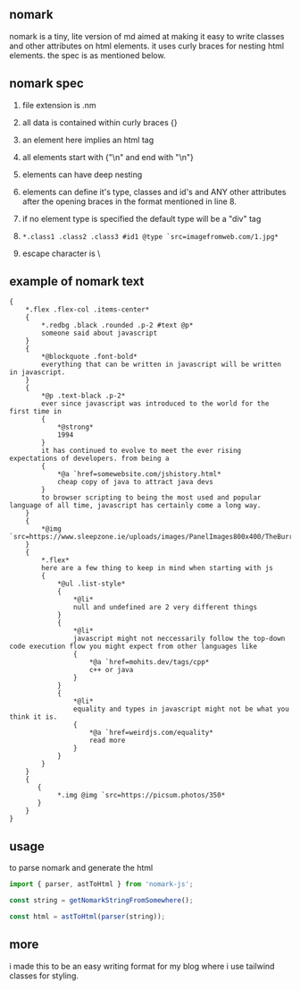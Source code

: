 ## nomark

nomark is a tiny, lite version of md aimed at making it easy to write classes and other attributes on html elements. it uses curly braces for nesting html elements. the spec is as mentioned below.

## nomark spec

1. file extension is .nm

2. all data is contained within curly braces {}

3. an element here implies an html tag

4. all elements start with {"\n" and end with "\n"}

5. elements can have deep nesting

6. elements can define it's type, classes and id's and ANY other attributes after the opening braces in the format mentioned in line 8.

7. if no element type is specified the default type will be a "div" tag

8. `` *.class1 .class2 .class3 #id1 @type `src=imagefromweb.com/1.jpg*  ``

9. escape character is \

## example of nomark text

```
{
    *.flex .flex-col .items-center*
    {
        *.redbg .black .rounded .p-2 #text @p*
        someone said about javascript
    }
    {
        *@blockquote .font-bold*
        everything that can be written in javascript will be written in javascript.
    }
    {
        *@p .text-black .p-2*
        ever since javascript was introduced to the world for the first time in
        {
            *@strong*
            1994
        }
        it has continued to evolve to meet the ever rising expectations of developers. from being a
        {
            *@a `href=somewebsite.com/jshistory.html*
            cheap copy of java to attract java devs
        }
        to browser scripting to being the most used and popular language of all time, javascript has certainly come a long way.
    }
    {
        *@img `src=https://www.sleepzone.ie/uploads/images/PanelImages800x400/TheBurren/General/sleepzone_hostels_burren_800x400_14.jpg*
    }
    {
        *.flex*
        here are a few thing to keep in mind when starting with js
        {
            *@ul .list-style*
            {
                *@li*
                null and undefined are 2 very different things
            }
            {
                *@li*
                javascript might not neccessarily follow the top-down code execution flow you might expect from other languages like
                {
                    *@a `href=mohits.dev/tags/cpp*
                    c++ or java
                }
            }
            {
                *@li*
                equality and types in javascript might not be what you think it is.
                {
                    *@a `href=weirdjs.com/equality*
                    read more
                }
            }
        }
    }
    {
       {
            *.img @img `src=https://picsum.photos/350*
       }
    }
}
```

## usage

to parse nomark and generate the html

```js
import { parser, astToHtml } from 'nomark-js';

const string = getNomarkStringFromSomewhere();

const html = astToHtml(parser(string));
```

## more

i made this to be an easy writing format for my blog where i use tailwind classes for styling.
